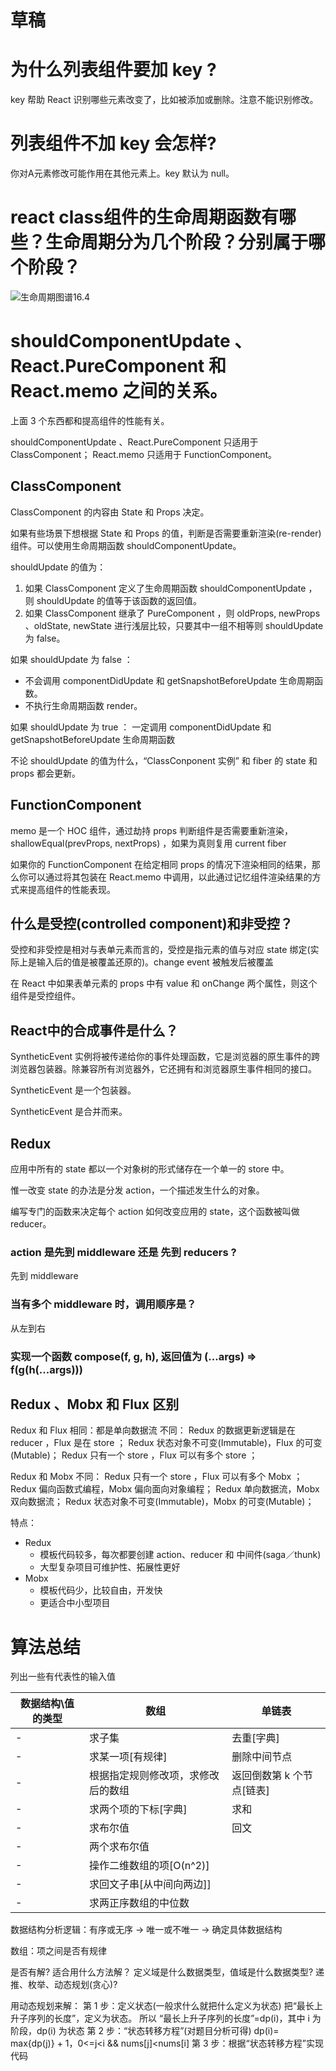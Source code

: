 <!-- markdownlint-disable -->
# 草稿

# 为什么列表组件要加 key ?
key 帮助 React 识别哪些元素改变了，比如被添加或删除。注意不能识别修改。

# 列表组件不加 key 会怎样?
你对A元素修改可能作用在其他元素上。key 默认为 null。

# react class组件的生命周期函数有哪些？生命周期分为几个阶段？分别属于哪个阶段？

![生命周期图谱16.4](https://oss.taichiyi.com/markdown/os96fh8k.jpg)

# shouldComponentUpdate 、React.PureComponent 和 React.memo 之间的关系。

上面 3 个东西都和提高组件的性能有关。

shouldComponentUpdate 、React.PureComponent 只适用于 ClassComponent；
React.memo 只适用于 FunctionComponent。

## ClassComponent

ClassComponent 的内容由 State 和 Props 决定。

如果有些场景下想根据 State 和 Props 的值，判断是否需要重新渲染(re-render)组件。可以使用生命周期函数 shouldComponentUpdate。

shouldUpdate 的值为：

1. 如果 ClassComponent 定义了生命周期函数 shouldComponentUpdate ，则 shouldUpdate 的值等于该函数的返回值。
2. 如果 ClassComponent 继承了 PureComponent ，则 oldProps, newProps 、oldState, newState 进行浅层比较，只要其中一组不相等则 shouldUpdate 为 false。

如果 shouldUpdate 为 false ：
- 不会调用 componentDidUpdate 和 getSnapshotBeforeUpdate 生命周期函数。
- 不执行生命周期函数 render。

如果 shouldUpdate 为 true ：
一定调用 componentDidUpdate 和 getSnapshotBeforeUpdate 生命周期函数

不论 shouldUpdate 的值为什么，“ClassConponent 实例” 和 fiber 的 state 和 props 都会更新。

## FunctionComponent

memo 是一个 HOC 组件，通过劫持 props 判断组件是否需要重新渲染， shallowEqual(prevProps, nextProps) ，如果为真则复用 current fiber 

如果你的 FunctionComponent 在给定相同 props 的情况下渲染相同的结果，那么你可以通过将其包装在 React.memo 中调用，以此通过记忆组件渲染结果的方式来提高组件的性能表现。

## 什么是受控(controlled component)和非受控？

受控和非受控是相对与表单元素而言的，受控是指元素的值与对应 state 绑定(实际上是输入后的值是被覆盖还原的)。change event 被触发后被覆盖

在 React 中如果表单元素的 props 中有 value 和 onChange 两个属性，则这个组件是受控组件。

## React中的合成事件是什么？

SyntheticEvent 实例将被传递给你的事件处理函数，它是浏览器的原生事件的跨浏览器包装器。除兼容所有浏览器外，它还拥有和浏览器原生事件相同的接口。

SyntheticEvent 是一个包装器。

SyntheticEvent 是合并而来。

## Redux

应用中所有的 state 都以一个对象树的形式储存在一个单一的 store 中。

惟一改变 state 的办法是分发 action，一个描述发生什么的对象。 

编写专门的函数来决定每个 action 如何改变应用的 state，这个函数被叫做 reducer。

### action 是先到 middleware 还是 先到 reducers ? 
先到 middleware

### 当有多个 middleware 时，调用顺序是？
从左到右

### 实现一个函数 compose(f, g, h), 返回值为 (...args) => f(g(h(...args)))

## Redux 、Mobx 和 Flux 区别
 
Redux 和 Flux
相同：都是单向数据流
不同：
  Redux 的数据更新逻辑是在 reducer ，Flux 是在 store ；
  Redux 状态对象不可变(Immutable)，Flux 的可变(Mutable)；
  Redux 只有一个 store ，Flux 可以有多个 store ；

Redux 和 Mobx
不同：
  Redux 只有一个 store ，Flux 可以有多个 Mobx ；
  Redux 偏向函数式编程，Mobx 偏向面向对象编程；
  Redux 单向数据流，Mobx 双向数据流；
  Redux 状态对象不可变(Immutable)，Mobx 的可变(Mutable)；

特点：
  - Redux
    - 模板代码较多，每次都要创建 action、reducer 和 中间件(saga／thunk)
    - 大型复杂项目可维护性、拓展性更好
  - Mobx 
    - 模板代码少，比较自由，开发快
    - 更适合中小型项目

# 算法总结

列出一些有代表性的输入值

|数据结构\值的类型|数组|单链表|
|-|-|-|
|-|求子集|去重[字典]|
|-|求某一项[有规律]|删除中间节点|
|-|根据指定规则修改项，求修改后的数组|返回倒数第 k 个节点[链表]|
|-|求两个项的下标[字典]|求和|
|-|求布尔值|回文|
|-|两个求布尔值|
|-|操作二维数组的项[O(n^2)]|
|-|求回文子串[从中间向两边]]|
|-|求两正序数组的中位数|

数据结构分析逻辑：有序或无序 -> 唯一或不唯一 -> 确定具体数据结构

数组：项之间是否有规律

是否有解?
适合用什么方法解？
    定义域是什么数据类型，值域是什么数据类型?
    递推、枚举、动态规划(贪心)?

用动态规划来解：
  第 1 步：定义状态(一般求什么就把什么定义为状态)
      把“最长上升子序列的长度”，定义为状态。
      所以 “最长上升子序列的长度”=dp(i)，其中 i 为阶段，dp(i) 为状态
  第 2 步：“状态转移方程”(对题目分析可得)
      dp(i)= max{dp(j)} + 1，0<=j<i && nums[j]<nums[i]
  第 3 步：根据“状态转移方程”实现代码

